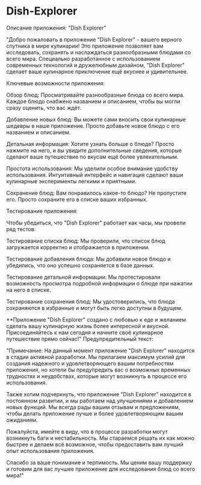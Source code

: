 # Dish-Explorer
Описание приложения: "Dish Explorer"

"Добро пожаловать в приложение "Dish Explorer" - вашего верного спутника в мире кулинарии! Это приложение позволяет вам исследовать, сохранять и наслаждаться разнообразными блюдами со всего мира. Специально разработанное с использованием современных технологий и дружелюбным дизайном, "Dish Explorer" сделает ваше кулинарное приключение ещё вкуснее и удивительнее.

Ключевые возможности приложения:

Обзор блюд: Просматривайте разнообразные блюда со всего мира. Каждое блюдо снабжено названием и описанием, чтобы вы могли сразу оценить, что вас ждёт.

Добавление новых блюд: Вы можете сами вносить свои кулинарные шедевры в наше приложение. Просто добавьте новое блюдо с его названием и описанием.

Детальная информация: Хотите узнать больше о блюде? Просто нажмите на него, и вы увидите дополнительные сведения, которые сделают ваше путешествие по вкусам ещё более увлекательным.

Простота использования: Мы уделили особое внимание удобству использования. Интуитивный интерфейс и навигация сделают ваши кулинарные эксперименты легкими и приятными.

Сохранение блюд: Вам понравилось какое-то блюдо? Не пропустите его. Просто сохраните его в списке ваших избранных.

Тестирование приложения:

Чтобы убедиться, что "Dish Explorer" работает как часы, мы провели ряд тестов:

Тестирование списка блюд: Мы проверили, что список блюд загружается корректно и отображается в приложении.

Тестирование добавления блюда: Мы добавили новое блюдо и убедились, что оно успешно сохраняется в базе данных.

Тестирование детальной информации: Мы протестировали возможность просмотра подробной информации о блюде при нажатии на него в списке.

Тестирование сохранения блюд: Мы удостоверились, что блюда сохраняются в избранные и могут быть легко доступны в будущем.

**Приложение "Dish Explorer" создано с любовью к еде и желанием сделать вашу кулинарную жизнь более интересной и вкусной. Присоединяйтесь к нам сегодня и начните своё кулинарное путешествие прямо сейчас!"
Предупредительный текст:

"Примечание: На данный момент приложение "Dish Explorer" находится в стадии активной разработки. Мы прилагаем максимум усилий для создания надежного и удовлетворяющего вашим потребностям приложения, но хотели бы предупредить вас о возможных временных трудностях и неудобствах, которые могут возникнуть в процессе его использования.

Также хотим подчеркнуть, что приложение "Dish Explorer" находится в постоянном развитии, и мы работаем над улучшениями и добавлением новых функций. Мы всегда рады вашим отзывам и предложениям, чтобы делать приложение лучше и более удовлетворяющим вашим ожиданиям.

Пожалуйста, имейте в виду, что в процессе разработки могут возникнуть баги и нестабильность. Мы стараемся решать их как можно быстрее и делаем всё возможное, чтобы предоставить вам лучший опыт использования приложения.

Спасибо за ваше понимание и терпимость. Мы ценим вашу поддержку и готовим для вас лучшее приложение для исследования блюд со всего мира!"
